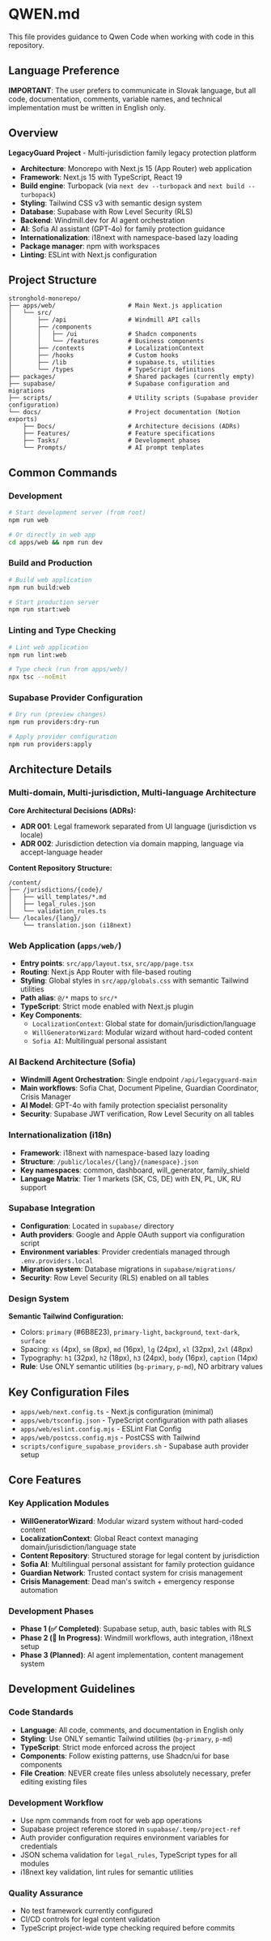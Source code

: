 # QWEN.md

This file provides guidance to Qwen Code when working with code in this repository.

## Language Preference

**IMPORTANT**: The user prefers to communicate in Slovak language, but all code, documentation, comments, variable names, and technical implementation must be written in English only.

## Overview

**LegacyGuard Project** - Multi-jurisdiction family legacy protection platform

- **Architecture**: Monorepo with Next.js 15 (App Router) web application
- **Framework**: Next.js 15 with TypeScript, React 19
- **Build engine**: Turbopack (via `next dev --turbopack` and `next build --turbopack`)
- **Styling**: Tailwind CSS v3 with semantic design system
- **Database**: Supabase with Row Level Security (RLS)
- **Backend**: Windmill.dev for AI agent orchestration
- **AI**: Sofia AI assistant (GPT-4o) for family protection guidance
- **Internationalization**: i18next with namespace-based lazy loading
- **Package manager**: npm with workspaces
- **Linting**: ESLint with Next.js configuration

## Project Structure

```
stronghold-monorepo/
├── apps/web/                    # Main Next.js application
│   └── src/
│       ├── /api                 # Windmill API calls
│       ├── /components
│       │   ├── /ui              # Shadcn components
│       │   └── /features        # Business components
│       ├── /contexts            # LocalizationContext
│       ├── /hooks               # Custom hooks
│       ├── /lib                 # supabase.ts, utilities
│       └── /types               # TypeScript definitions
├── packages/                    # Shared packages (currently empty)
├── supabase/                    # Supabase configuration and migrations
├── scripts/                     # Utility scripts (Supabase provider configuration)
└── docs/                        # Project documentation (Notion exports)
    ├── Docs/                    # Architecture decisions (ADRs)
    ├── Features/                # Feature specifications
    ├── Tasks/                   # Development phases
    └── Prompts/                 # AI prompt templates
```

## Common Commands

### Development
```bash
# Start development server (from root)
npm run web

# Or directly in web app
cd apps/web && npm run dev
```

### Build and Production
```bash
# Build web application
npm run build:web

# Start production server
npm run start:web
```

### Linting and Type Checking
```bash
# Lint web application
npm run lint:web

# Type check (run from apps/web/)
npx tsc --noEmit
```

### Supabase Provider Configuration
```bash
# Dry run (preview changes)
npm run providers:dry-run

# Apply provider configuration
npm run providers:apply
```

## Architecture Details

### Multi-domain, Multi-jurisdiction, Multi-language Architecture

**Core Architectural Decisions (ADRs):**
- **ADR 001**: Legal framework separated from UI language (jurisdiction vs locale)
- **ADR 002**: Jurisdiction detection via domain mapping, language via accept-language header

**Content Repository Structure:**
```
/content/
├── /jurisdictions/{code}/
│   ├── will_templates/*.md
│   ├── legal_rules.json
│   └── validation_rules.ts
└── /locales/{lang}/
    └── translation.json (i18next)
```

### Web Application (`apps/web/`)
- **Entry points**: `src/app/layout.tsx`, `src/app/page.tsx`
- **Routing**: Next.js App Router with file-based routing
- **Styling**: Global styles in `src/app/globals.css` with semantic Tailwind utilities
- **Path alias**: `@/*` maps to `src/*`
- **TypeScript**: Strict mode enabled with Next.js plugin
- **Key Components**:
  - `LocalizationContext`: Global state for domain/jurisdiction/language
  - `WillGeneratorWizard`: Modular wizard without hard-coded content
  - `Sofia AI`: Multilingual personal assistant

### AI Backend Architecture (Sofia)
- **Windmill Agent Orchestration**: Single endpoint `/api/legacyguard-main`
- **Main workflows**: Sofia Chat, Document Pipeline, Guardian Coordinator, Crisis Manager
- **AI Model**: GPT-4o with family protection specialist personality
- **Security**: Supabase JWT verification, Row Level Security on all tables

### Internationalization (i18n)
- **Framework**: i18next with namespace-based lazy loading
- **Structure**: `/public/locales/{lang}/{namespace}.json`
- **Key namespaces**: common, dashboard, will_generator, family_shield
- **Language Matrix**: Tier 1 markets (SK, CS, DE) with EN, PL, UK, RU support

### Supabase Integration
- **Configuration**: Located in `supabase/` directory
- **Auth providers**: Google and Apple OAuth support via configuration script
- **Environment variables**: Provider credentials managed through `.env.providers.local`
- **Migration system**: Database migrations in `supabase/migrations/`
- **Security**: Row Level Security (RLS) enabled on all tables

### Design System
**Semantic Tailwind Configuration:**
- Colors: `primary` (#6B8E23), `primary-light`, `background`, `text-dark`, `surface`
- Spacing: `xs` (4px), `sm` (8px), `md` (16px), `lg` (24px), `xl` (32px), `2xl` (48px)
- Typography: `h1` (32px), `h2` (18px), `h3` (24px), `body` (16px), `caption` (14px)
- **Rule**: Use ONLY semantic utilities (`bg-primary`, `p-md`), NO arbitrary values

## Key Configuration Files

- `apps/web/next.config.ts` - Next.js configuration (minimal)
- `apps/web/tsconfig.json` - TypeScript configuration with path aliases
- `apps/web/eslint.config.mjs` - ESLint Flat Config
- `apps/web/postcss.config.mjs` - PostCSS with Tailwind
- `scripts/configure_supabase_providers.sh` - Supabase auth provider setup

## Core Features

### Key Application Modules
- **WillGeneratorWizard**: Modular wizard system without hard-coded content
- **LocalizationContext**: Global React context managing domain/jurisdiction/language state
- **Content Repository**: Structured storage for legal content by jurisdiction
- **Sofia AI**: Multilingual personal assistant for family protection guidance
- **Guardian Network**: Trusted contact system for crisis management
- **Crisis Management**: Dead man's switch + emergency response automation

### Development Phases
- **Phase 1 (✅ Completed)**: Supabase setup, auth, basic tables with RLS
- **Phase 2 (🔄 In Progress)**: Windmill workflows, auth integration, i18next setup
- **Phase 3 (Planned)**: AI agent implementation, content management system

## Development Guidelines

### Code Standards
- **Language**: All code, comments, and documentation in English only
- **Styling**: Use ONLY semantic Tailwind utilities (`bg-primary`, `p-md`)
- **TypeScript**: Strict mode enforced across the project
- **Components**: Follow existing patterns, use Shadcn/ui for base components
- **File Creation**: NEVER create files unless absolutely necessary, prefer editing existing files

### Development Workflow
- Use npm commands from root for web app operations
- Supabase project reference stored in `supabase/.temp/project-ref`
- Auth provider configuration requires environment variables for credentials
- JSON schema validation for `legal_rules`, TypeScript types for all modules
- i18next key validation, lint rules for semantic utilities

### Quality Assurance
- No test framework currently configured
- CI/CD controls for legal content validation
- TypeScript project-wide type checking required before commits
